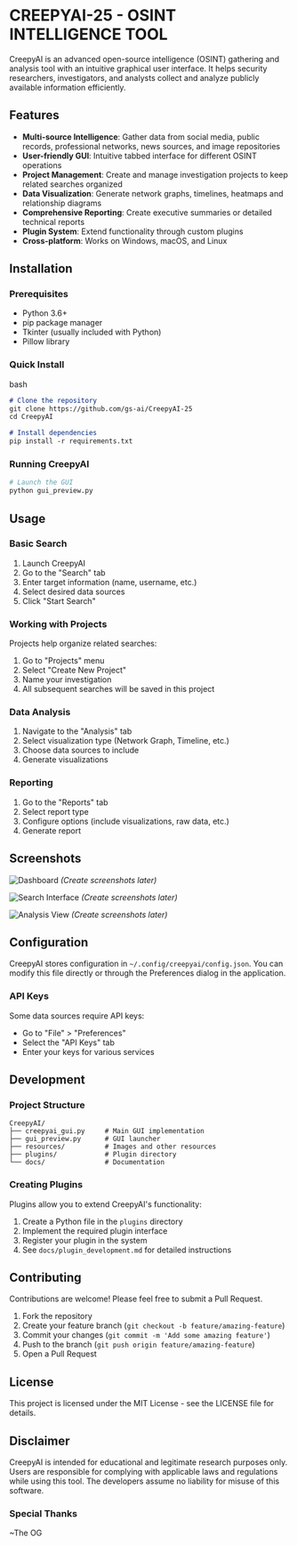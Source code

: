 # CREEPYAI-25 - OSINT INTELLIGENCE TOOL


CreepyAI is an advanced open-source intelligence (OSINT) gathering and analysis tool with an intuitive graphical user interface. It helps security researchers, investigators, and analysts collect and analyze publicly available information efficiently.

## Features

- **Multi-source Intelligence**: Gather data from social media, public records, professional networks, news sources, and image repositories
- **User-friendly GUI**: Intuitive tabbed interface for different OSINT operations
- **Project Management**: Create and manage investigation projects to keep related searches organized
- **Data Visualization**: Generate network graphs, timelines, heatmaps and relationship diagrams
- **Comprehensive Reporting**: Create executive summaries or detailed technical reports
- **Plugin System**: Extend functionality through custom plugins
- **Cross-platform**: Works on Windows, macOS, and Linux

## Installation

### Prerequisites

- Python 3.6+
- pip package manager
- Tkinter (usually included with Python)
- Pillow library

### Quick Install

bash
```markdown
# Clone the repository
git clone https://github.com/gs-ai/CreepyAI-25
cd CreepyAI

# Install dependencies
pip install -r requirements.txt
```

### Running CreepyAI

```bash
# Launch the GUI
python gui_preview.py
```

## Usage

### Basic Search

1. Launch CreepyAI
2. Go to the "Search" tab
3. Enter target information (name, username, etc.)
4. Select desired data sources
5. Click "Start Search"

### Working with Projects

Projects help organize related searches:

1. Go to "Projects" menu
2. Select "Create New Project" 
3. Name your investigation
4. All subsequent searches will be saved in this project

### Data Analysis

1. Navigate to the "Analysis" tab
2. Select visualization type (Network Graph, Timeline, etc.)
3. Choose data sources to include
4. Generate visualizations

### Reporting

1. Go to the "Reports" tab
2. Select report type
3. Configure options (include visualizations, raw data, etc.)
4. Generate report

## Screenshots

![Dashboard](resources/screenshot_dashboard.png) *(Create screenshots later)*

![Search Interface](resources/screenshot_search.png) *(Create screenshots later)*

![Analysis View](resources/screenshot_analysis.png) *(Create screenshots later)*

## Configuration

CreepyAI stores configuration in `~/.config/creepyai/config.json`. You can modify this file directly or through the Preferences dialog in the application.

### API Keys

Some data sources require API keys:
- Go to "File" > "Preferences"
- Select the "API Keys" tab
- Enter your keys for various services

## Development

### Project Structure

```
CreepyAI/
├── creepyai_gui.py     # Main GUI implementation
├── gui_preview.py      # GUI launcher
├── resources/          # Images and other resources
├── plugins/            # Plugin directory
└── docs/               # Documentation
```

### Creating Plugins

Plugins allow you to extend CreepyAI's functionality:

1. Create a Python file in the `plugins` directory
2. Implement the required plugin interface
3. Register your plugin in the system
4. See `docs/plugin_development.md` for detailed instructions

## Contributing

Contributions are welcome! Please feel free to submit a Pull Request.

1. Fork the repository
2. Create your feature branch (`git checkout -b feature/amazing-feature`)
3. Commit your changes (`git commit -m 'Add some amazing feature'`)
4. Push to the branch (`git push origin feature/amazing-feature`)
5. Open a Pull Request

## License

This project is licensed under the MIT License - see the LICENSE file for details.

## Disclaimer

CreepyAI is intended for educational and legitimate research purposes only. Users are responsible for complying with applicable laws and regulations while using this tool. The developers assume no liability for misuse of this software.

### Special Thanks 
~The OG





